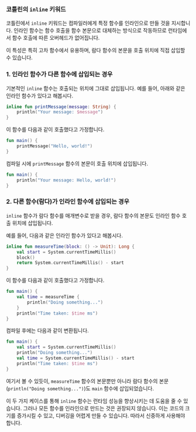 ### 코틀린의 `inline` 키워드

코틀린에서 `inline` 키워드는 컴파일러에게 특정 함수를 인라인으로 만들 것을 지시합니다. 인라인 함수는 함수 호출을 함수 본문으로 대체하는 방식으로 작동하므로 런타임에서 함수 호출에 따른 오버헤드가 없어집니다.

이 특성은 특히 고차 함수에서 유용하며, 람다 함수의 본문을 호출 위치에 직접 삽입할 수 있습니다.

### 1. 인라인 함수가 다른 함수에 삽입되는 경우

기본적인 `inline` 함수는 호출되는 위치에 그대로 삽입됩니다. 예를 들어, 아래와 같은 인라인 함수가 있다고 해봅시다.

```kotlin
inline fun printMessage(message: String) {
    println("Your message: $message")
}
```

이 함수를 다음과 같이 호출했다고 가정합니다.

```kotlin
fun main() {
    printMessage("Hello, world!")
}
```

컴파일 시에 `printMessage` 함수의 본문이 호출 위치에 삽입됩니다.

```kotlin
fun main() {
    println("Your message: Hello, world!")
}
```

### 2. 다른 함수(람다)가 인라인 함수에 삽입되는 경우

`inline` 함수가 람다 함수를 매개변수로 받을 경우, 람다 함수의 본문도 인라인 함수 호출 위치에 삽입됩니다.

예를 들어, 다음과 같은 인라인 함수가 있다고 해봅시다.

```kotlin
inline fun measureTime(block: () -> Unit): Long {
    val start = System.currentTimeMillis()
    block()
    return System.currentTimeMillis() - start
}
```

이 함수를 다음과 같이 호출했다고 가정합니다.

```kotlin
fun main() {
    val time = measureTime {
        println("Doing something...")
    }
    println("Time taken: $time ms")
}
```

컴파일 후에는 다음과 같이 변환됩니다.

```kotlin
fun main() {
    val start = System.currentTimeMillis()
    println("Doing something...")
    val time = System.currentTimeMillis() - start
    println("Time taken: $time ms")
}
```

여기서 볼 수 있듯이, `measureTime` 함수의 본문뿐만 아니라 람다 함수의 본문(`println("Doing something...")`)도 `main` 함수에 삽입되었습니다.

이 두 가지 케이스를 통해 `inline` 함수는 런타임 성능을 향상시키는 데 도움을 줄 수 있습니다. 그러나 모든 함수를 인라인으로 만드는 것은 권장되지 않습니다. 이는 코드의 크기를 증가시킬 수 있고, 디버깅을 어렵게 만들 수 있습니다. 따라서 신중하게 사용해야 합니다.
